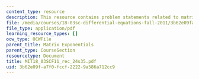 ```yaml
---
content_type: resource
description: This resource contains problem statements related to matrix exponentials.
file: /media/courses/18-03sc-differential-equations-fall-2011/3b62e09fa7f0fccf22229a586a712cc9_MIT18_03SCF11_rec_24s35.pdf
file_type: application/pdf
learning_resource_types: []
ocw_type: OCWFile
parent_title: Matrix Exponentials
parent_type: CourseSection
resourcetype: Document
title: MIT18_03SCF11_rec_24s35.pdf
uid: 3b62e09f-a7f0-fccf-2222-9a586a712cc9
---
```

